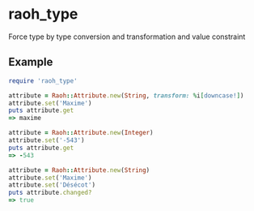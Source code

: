 # raoh_type
Force type by type conversion and transformation and value constraint

## Example

```ruby
require 'raoh_type'

attribute = Raoh::Attribute.new(String, transform: %i[downcase!])
attribute.set('Maxime')
puts attribute.get
=> maxime

attribute = Raoh::Attribute.new(Integer)
attribute.set('-543')
puts attribute.get
=> -543

attribute = Raoh::Attribute.new(String)
attribute.set('Maxime')
attribute.set('Désécot')
puts attribute.changed?
=> true
```